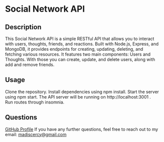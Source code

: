 # Social Network API

## Description
This Social Network API is a simple RESTful API that allows you to interact with users, thoughts, friends, and reactions. Built with Node.js, Express, and MongoDB, it provides endpoints for creating, updating, deleting, and fetching various resources. It features two main components: Users and Thoughts. With those you can create, update, and delete users, along with add and remove friends.

## Usage
Clone the repository. 
Install dependencies using npm install. 
Start the server using npm start. 
The API server will be running on http://localhost:3001 . 
Run routes through insomnia. 

## Questions
[GitHub Profile](https://github.com/madiscercy) 
If you have any further questions, feel free to reach out to my email: 
madiscercy@gmail.com
